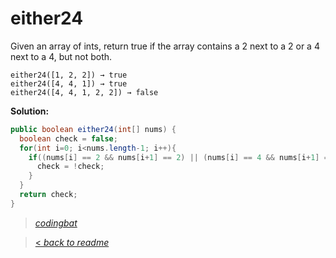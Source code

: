 # either24

Given an array of ints, return true if the array contains a 2 next to a 2 or a 4 next to a 4, but not both.

```
either24([1, 2, 2]) → true
either24([4, 4, 1]) → true
either24([4, 4, 1, 2, 2]) → false
```

**Solution:**

```java
public boolean either24(int[] nums) {
  boolean check = false;
  for(int i=0; i<nums.length-1; i++){
    if((nums[i] == 2 && nums[i+1] == 2) || (nums[i] == 4 && nums[i+1] == 4)){
      check = !check;
    }
  }
  return check;
}
```

> _[codingbat](https://codingbat.com/prob/p191878)_

> [< _back to readme_](FINDREPLACEREADME)